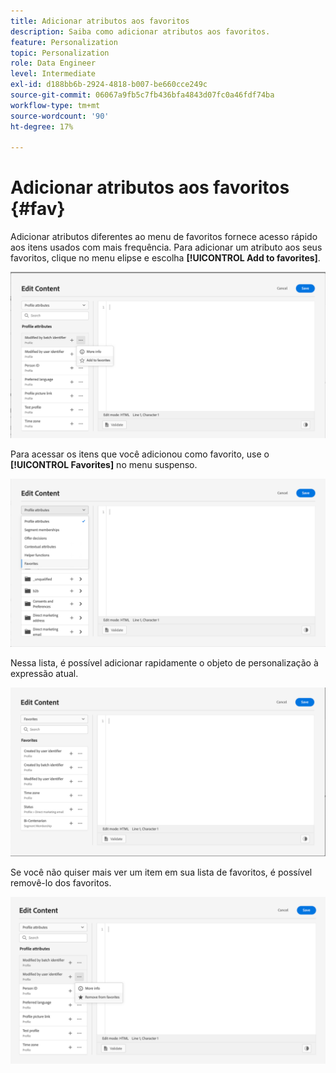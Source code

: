 ```yaml
---
title: Adicionar atributos aos favoritos
description: Saiba como adicionar atributos aos favoritos.
feature: Personalization
topic: Personalization
role: Data Engineer
level: Intermediate
exl-id: d188bb6b-2924-4818-b007-be660cce249c
source-git-commit: 06067a9fb5c7fb436bfa4843d07fc0a46fdf74ba
workflow-type: tm+mt
source-wordcount: '90'
ht-degree: 17%

---
```


# Adicionar atributos aos favoritos {#fav}

Adicionar atributos diferentes ao menu de favoritos fornece acesso rápido aos itens usados com mais frequência. Para adicionar um atributo aos seus favoritos, clique no menu elipse e escolha **[!UICONTROL Add to favorites]**.

![](assets/favorite-option.png)

Para acessar os itens que você adicionou como favorito, use o **[!UICONTROL Favorites]** no menu suspenso.

![](assets/favorite-menu.png)

Nessa lista, é possível adicionar rapidamente o objeto de personalização à expressão atual.

![](assets/favorite-list.png)

Se você não quiser mais ver um item em sua lista de favoritos, é possível removê-lo dos favoritos.

![](assets/favorite-remove.png)
